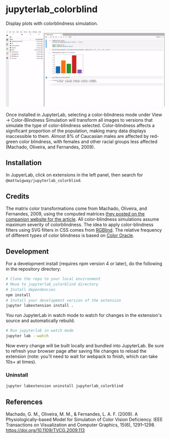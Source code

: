 # jupyterlab_colorblind

Display plots with colorblindness simulation.

![Demonstration of jupyterlab_colorblind](demo.gif)

Once installed in JupyterLab, selecting a color-blindness mode under View -> Color-Blindness Simulation will transform all images to versions that simulate the type of color-blindness selected. Color-blindness affects a significant proportion of the population, making many data displays inaccessible to them. Almost 8\% of Caucasian males are affected by red-green color blindness, with females and other racial groups less affected (Machado, Oliveira, and Fernandes, 2009).

## Installation

In JupyerLab, click on extensions in the left panel, then search for `@mattwigway/jupyterlab_colorblind`.


## Credits

The matrix color transformations come from Machado, Oliveira, and Fernandes, 2009, using the computed matrices [they posted on the companion website for the article](https://www.inf.ufrgs.br/~oliveira/pubs_files/CVD_Simulation/CVD_Simulation.html). All color-blindness simulations assume maximum severity of colorblindness. The idea to apply color-blindness filters using SVG filters in CSS comes from [RGBlind](https://www.rgblind.se/). The relative frequency of different types of color blindness is based on [Color Oracle](https://colororacle.org/).

## Development

For a development install (requires npm version 4 or later), do the following in the repository directory:

```bash
# Clone the repo to your local environment
# Move to jupyterlab_colorblind directory
# Install dependencies
npm install
# Install your development version of the extension
jupyter labextension install .
```

You run JupyterLab in watch mode to watch for changes in the extension's source and automatically rebuild.

```bash
# Run jupyterlab in watch mode
jupyter lab --watch
```

Now every change will be built locally and bundled into JupyterLab. Be sure to refresh your browser page after saving file changes to reload the extension (note: you'll need to wait for webpack to finish, which can take 10s+ at times).

### Uninstall

```bash
jupyter labextension uninstall jupyterlab_colorblind
```

## References

Machado, G. M., Oliveira, M. M., & Fernandes, L. A. F. (2009). A Physiologically-based Model for Simulation of Color Vision Deficiency. IEEE Transactions on Visualization and Computer Graphics, 15(6), 1291–1298. https://doi.org/10.1109/TVCG.2009.113
